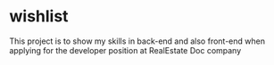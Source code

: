 # wishlist
This project is to show my skills in back-end and also front-end when applying for the developer position at RealEstate Doc company
